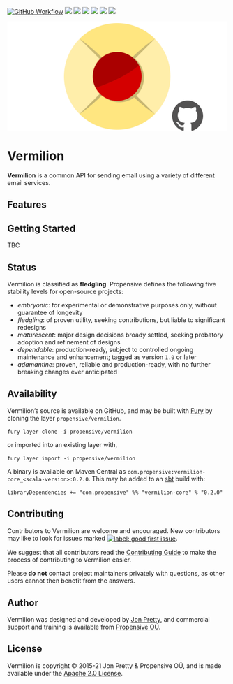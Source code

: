 [<img alt="GitHub Workflow" src="https://img.shields.io/github/workflow/status/propensive/vermilion/Build/main?style=for-the-badge" height="24">](https://github.com/propensive/vermilion/actions)
[<img src="https://img.shields.io/badge/gitter-discuss-f00762?style=for-the-badge" height="24">](https://gitter.im/propensive/vermilion)
[<img src="https://img.shields.io/discord/633198088311537684?color=8899f7&label=DISCORD&style=for-the-badge" height="24">](https://discord.gg/CHCPjERybv)
[<img src="https://img.shields.io/matrix/propensive.vermilion:matrix.org?label=MATRIX&color=0dbd8b&style=for-the-badge" height="24">](https://app.element.io/#/room/#propensive.vermilion:matrix.org)
[<img src="https://img.shields.io/twitter/follow/propensive?color=%2300acee&label=TWITTER&style=for-the-badge" height="24">](https://twitter.com/propensive)
[<img src="https://img.shields.io/maven-central/v/com.propensive/vermilion-core_2.12?color=2465cd&style=for-the-badge" height="24">](https://search.maven.org/artifact/com.propensive/vermilion-core_2.12)
[<img src="https://vent.dev/badge/propensive/vermilion" height="24">](https://vent.dev/)

<img src="/doc/images/github.png" valign="middle">

# Vermilion

__Vermilion__ is a common API for sending email using a variety of different email services.

## Features



## Getting Started

TBC


## Status

Vermilion is classified as __fledgling__. Propensive defines the following five stability levels for open-source projects:

- _embryonic_: for experimental or demonstrative purposes only, without guarantee of longevity
- _fledgling_: of proven utility, seeking contributions, but liable to significant redesigns
- _maturescent_: major design decisions broady settled, seeking probatory adoption and refinement of designs
- _dependable_: production-ready, subject to controlled ongoing maintenance and enhancement; tagged as version `1.0` or later
- _adamantine_: proven, reliable and production-ready, with no further breaking changes ever anticipated

## Availability

Vermilion&rsquo;s source is available on GitHub, and may be built with [Fury](https://github.com/propensive/fury) by
cloning the layer `propensive/vermilion`.
```
fury layer clone -i propensive/vermilion
```
or imported into an existing layer with,
```
fury layer import -i propensive/vermilion
```
A binary is available on Maven Central as `com.propensive:vermilion-core_<scala-version>:0.2.0`. This may be added
to an [sbt](https://www.scala-sbt.org/) build with:
```
libraryDependencies += "com.propensive" %% "vermilion-core" % "0.2.0"
```

## Contributing

Contributors to Vermilion are welcome and encouraged. New contributors may like to look for issues marked
<a href="https://github.com/propensive/vermilion/labels/good%20first%20issue"><img alt="label: good first issue"
src="https://img.shields.io/badge/-good%20first%20issue-67b6d0.svg" valign="middle"></a>.

We suggest that all contributors read the [Contributing Guide](/contributing.md) to make the process of
contributing to Vermilion easier.

Please __do not__ contact project maintainers privately with questions, as other users cannot then benefit from
the answers.

## Author

Vermilion was designed and developed by [Jon Pretty](https://twitter.com/propensive), and commercial support and
training is available from [Propensive O&Uuml;](https://propensive.com/).



## License

Vermilion is copyright &copy; 2015-21 Jon Pretty & Propensive O&Uuml;, and is made available under the
[Apache 2.0 License](/license.md).
